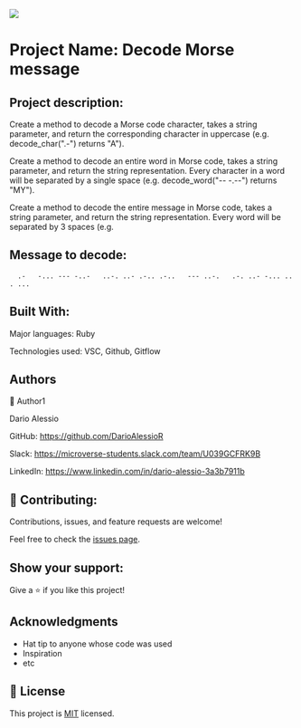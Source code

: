 ![](https://img.shields.io/badge/Microverse-blueviolet)

# Project Name: Decode Morse message

## Project description:
Create a method to decode a Morse code character, takes a string parameter, and return the corresponding character in uppercase (e.g. decode_char(".-") returns "A").

Create a method to decode an entire word in Morse code, takes a string parameter, and return the string representation. Every character in a word will be separated by a single space (e.g. decode_word("-- -.--") returns "MY").

Create a method to decode the entire message in Morse code, takes a string parameter, and return the string representation. Every word will be separated by 3 spaces (e.g.

## Message to decode:

      .-   -... --- -..-   ..-. ..- .-.. .-..   --- ..-.   .-. ..- -... .. . ...

## Built With:
Major languages: Ruby

Technologies used: VSC, Github, Gitflow

##  Authors
👤 Author1

Dario Alessio

GitHub: https://github.com/DarioAlessioR

Slack: https://microverse-students.slack.com/team/U039GCFRK9B

LinkedIn: https://www.linkedin.com/in/dario-alessio-3a3b7911b

## 🤝 Contributing:

Contributions, issues, and feature requests are welcome!

Feel free to check the [issues page](../../issues/).

## Show your support:

Give a ⭐️ if you like this project!

## Acknowledgments

- Hat tip to anyone whose code was used
- Inspiration
- etc

## 📝 License

This project is [MIT](./MIT.md) licensed.
